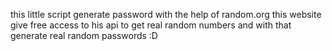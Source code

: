 this little script generate password with the help of random.org this website give free access to his api to get real random numbers and with that generate real random passwords :D

